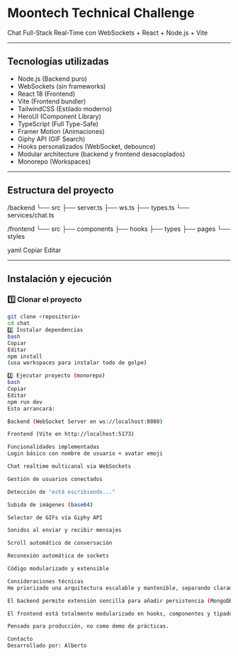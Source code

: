 # Moontech Technical Challenge

Chat Full-Stack Real-Time con WebSockets + React + Node.js + Vite

---

## Tecnologías utilizadas

- Node.js (Backend puro)
- WebSockets (sin frameworks)
- React 18 (Frontend)
- Vite (Frontend bundler)
- TailwindCSS (Estilado moderno)
- HeroUI (Component Library)
- TypeScript (Full Type-Safe)
- Framer Motion (Animaciones)
- Giphy API (GIF Search)
- Hooks personalizados (WebSocket, debounce)
- Modular architecture (backend y frontend desacoplados)
- Monorepo (Workspaces)

---

## Estructura del proyecto

/backend
└── src
├── server.ts
├── ws.ts
├── types.ts
└── services/chat.ts

/frontend
└── src
├── components
├── hooks
├── types
├── pages
└── styles

yaml
Copiar
Editar

---

## Instalación y ejecución

### 1️⃣ Clonar el proyecto

```bash
git clone <repositorio>
cd chat
2️⃣ Instalar dependencias
bash
Copiar
Editar
npm install
(usa workspaces para instalar todo de golpe)

3️⃣ Ejecutar proyecto (monorepo)
bash
Copiar
Editar
npm run dev
Esto arrancará:

Backend (WebSocket Server en ws://localhost:8080)

Frontend (Vite en http://localhost:5173)

Funcionalidades implementadas
Login básico con nombre de usuario + avatar emoji

Chat realtime multicanal via WebSockets

Gestión de usuarios conectados

Detección de "está escribiendo..."

Subida de imágenes (base64)

Selector de GIFs vía Giphy API

Sonidos al enviar y recibir mensajes

Scroll automático de conversación

Reconexión automática de sockets

Código modularizado y extensible

Consideraciones técnicas
He priorizado una arquitectura escalable y mantenible, separando claramente responsabilidades.

El backend permite extensión sencilla para añadir persistencia (MongoDB) si fuera necesario.

El frontend está totalmente modularizado en hooks, componentes y tipado seguro.

Pensado para producción, no como demo de prácticas.

Contacto
Desarrollado por: Alberto